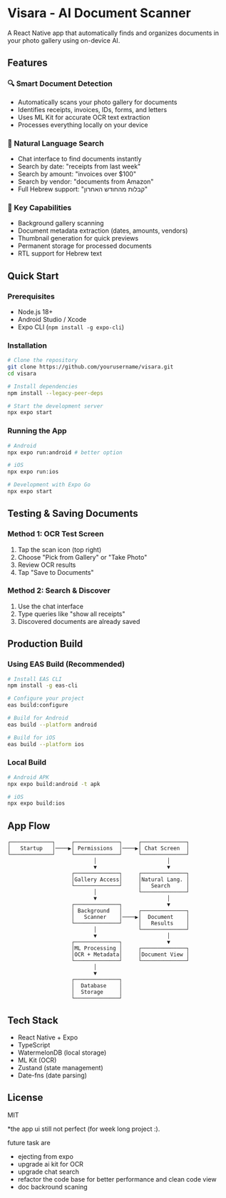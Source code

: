 # Visara - AI Document Scanner

A React Native app that automatically finds and organizes documents in your photo gallery using on-device AI.

## Features

### 🔍 Smart Document Detection
- Automatically scans your photo gallery for documents
- Identifies receipts, invoices, IDs, forms, and letters
- Uses ML Kit for accurate OCR text extraction
- Processes everything locally on your device

### 💬 Natural Language Search
- Chat interface to find documents instantly
- Search by date: "receipts from last week"
- Search by amount: "invoices over $100"
- Search by vendor: "documents from Amazon"
- Full Hebrew support: "קבלות מהחודש האחרון"

### 📱 Key Capabilities
- Background gallery scanning
- Document metadata extraction (dates, amounts, vendors)
- Thumbnail generation for quick previews
- Permanent storage for processed documents
- RTL support for Hebrew text

## Quick Start

### Prerequisites
- Node.js 18+
- Android Studio / Xcode
- Expo CLI (`npm install -g expo-cli`)

### Installation
```bash
# Clone the repository
git clone https://github.com/yourusername/visara.git
cd visara

# Install dependencies
npm install --legacy-peer-deps

# Start the development server
npx expo start
```

### Running the App
```bash
# Android
npx expo run:android # better option

# iOS
npx expo run:ios

# Development with Expo Go
npx expo start
```

## Testing & Saving Documents

### Method 1: OCR Test Screen
1. Tap the scan icon (top right)
2. Choose "Pick from Gallery" or "Take Photo"
3. Review OCR results
4. Tap "Save to Documents"

### Method 2: Search & Discover
1. Use the chat interface
2. Type queries like "show all receipts"
3. Discovered documents are already saved

## Production Build

### Using EAS Build (Recommended)
```bash
# Install EAS CLI
npm install -g eas-cli

# Configure your project
eas build:configure

# Build for Android
eas build --platform android

# Build for iOS
eas build --platform ios
```

### Local Build
```bash
# Android APK
npx expo build:android -t apk

# iOS
npx expo build:ios
```

## App Flow

```
┌─────────────┐     ┌──────────────┐     ┌──────────────┐
│   Startup   │────▶│ Permissions  │────▶│ Chat Screen  │
└─────────────┘     └──────────────┘     └──────────────┘
                           │                      │
                           ▼                      ▼
                    ┌──────────────┐     ┌──────────────┐
                    │Gallery Access│     │Natural Lang. │
                    └──────────────┘     │   Search     │
                           │             └──────────────┘
                           ▼                      │
                    ┌──────────────┐              ▼
                    │ Background   │     ┌──────────────┐
                    │   Scanner    │────▶│  Document    │
                    └──────────────┘     │   Results    │
                           │             └──────────────┘
                           ▼                      │
                    ┌──────────────┐              ▼
                    │ML Processing │     ┌──────────────┐
                    │OCR + Metadata│     │Document View │
                    └──────────────┘     └──────────────┘
                           │
                           ▼
                    ┌──────────────┐
                    │  Database    │
                    │  Storage     │
                    └──────────────┘
```

## Tech Stack
- React Native + Expo
- TypeScript
- WatermelonDB (local storage)
- ML Kit (OCR)
- Zustand (state management)
- Date-fns (date parsing)

## License
MIT

*the app ui still not perfect (for week long project :). 

future task are 
- ejecting from expo 
- upgrade ai kit for OCR
- upgrade chat search
- refactor the code base for better performance and clean code view
- doc backround scaning